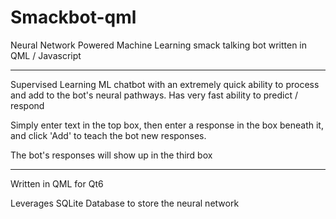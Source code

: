 # Smackbot-qml
Neural Network Powered Machine Learning smack talking bot written in QML / Javascript

------------------

Supervised Learning ML chatbot with an extremely quick ability to process and add to the bot's neural pathways. Has very fast ability to predict / respond

Simply enter text in the top box, then enter a response in the box beneath it, and click 'Add' to teach the bot new responses.

The bot's responses will show up in the third box

----------------------

Written in QML for Qt6 

Leverages SQLite Database to store the neural network
